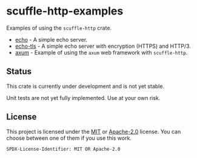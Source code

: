 # scuffle-http-examples

Examples of using the `scuffle-http` crate.

- [echo](./src/echo.rs) - A simple echo server.
- [echo-tls](./src/echo_tls.rs) - A simple echo server with encryption (HTTPS) and HTTP/3.
- [axum](./src/axum.rs) - Example of using the `axum` web framework with `scuffle-http`.

## Status

This crate is currently under development and is not yet stable.

Unit tests are not yet fully implemented. Use at your own risk.

## License

This project is licensed under the [MIT](./LICENSE.MIT) or [Apache-2.0](./LICENSE.Apache-2.0) license.
You can choose between one of them if you use this work.

`SPDX-License-Identifier: MIT OR Apache-2.0`
